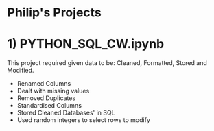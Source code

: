 # Philip's Projects

# 1) PYTHON_SQL_CW.ipynb

This project required given data to be: Cleaned, Formatted, Stored and Modified.
- Renamed Columns
- Dealt with missing values
- Removed Duplicates
- Standardised Columns
- Stored Cleaned Databases' in SQL
- Used random integers to select rows to modify
